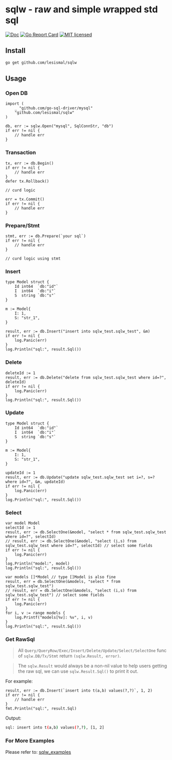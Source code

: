 # sqlw - ra***w*** and simple ***w***rapped std sql

[![Doc][1]][2] [![Go Report Card][3]][4] [![MIT licensed][5]][6]

[1]: https://godoc.org/github.com/lesismal/sqlw?status.svg
[2]: https://godoc.org/github.com/lesismal/sqlw
[3]: https://goreportcard.com/badge/github.com/lesismal/sqlw
[4]: https://goreportcard.com/report/github.com/lesismal/sqlw
[5]: https://img.shields.io/badge/license-MIT-blue.svg
[6]: LICENSE


## Install

```sh
go get github.com/lesismal/sqlw
```

## Usage

### Open DB

```golang
import (
    _ "github.com/go-sql-driver/mysql"
    "github.com/lesismal/sqlw"
)

db, err := sqlw.Open("mysql", SqlConnStr, "db")
if err != nil {
    // handle err
}
```

### Transaction

```golang
tx, err := db.Begin()
if err != nil {
    // handle err
}
defer tx.Rollback()

// curd logic

err = tx.Commit()
if err != nil {
    // handle err
}
```


### Prepare/Stmt

```golang
stmt, err := db.Prepare(`your sql`)
if err != nil {
    // handle err
}

// curd logic using stmt
```

### Insert

```golang
type Model struct {
	Id int64  `db:"id"`
	I  int64  `db:"i"`
	S  string `db:"s"`
}

m := Model{
    I: 1,
    S: "str_1",
}

result, err := db.Insert("insert into sqlw_test.sqlw_test", &m)
if err != nil {
    log.Panic(err)
}
log.Println("sql:", result.Sql())
```

### Delete

```golang
deleteId := 1
result, err := db.Delete("delete from sqlw_test.sqlw_test where id=?", deleteId)
if err != nil {
    log.Panic(err)
}
log.Println("sql:", result.Sql())
```

### Update

```golang
type Model struct {
	Id int64  `db:"id"`
	I  int64  `db:"i"`
	S  string `db:"s"`
}

m := Model{
    I: 1,
    S: "str_1",
}

updateId := 1
result, err := db.Update("update sqlw_test.sqlw_test set i=?, s=? where id=?", &m, updateId)
if err != nil {
    log.Panic(err)
}
log.Println("sql:", result.Sql())
```

### Select

```golang
var model Model
selectId := 1
result, err := db.SelectOne(&model, "select * from sqlw_test.sqlw_test where id=?", selectId)
// result, err := db.SelectOne(&model, "select (i,s) from sqlw_test.sqlw_test where id=?", selectId) // select some fields
if err != nil {
    log.Panic(err)
}
log.Println("model:", model)
log.Println("sql:", result.Sql())

var models []*Model // type []Model is also fine
result, err = db.SelectOne(&models, "select * from sqlw_test.sqlw_test")
// result, err = db.SelectOne(&models, "select (i,s) from sqlw_test.sqlw_test") // select some fields
if err != nil {
    log.Panic(err)
}
for i, v := range models {
    log.Printf("models[%v]: %v", i, v)
}
log.Println("sql:", result.Sql())
```

### Get RawSql

> All `Query/QueryRow/Exec/Insert/Delete/Update/Select/SelectOne` func of `sqlw.DB/Tx/Stmt` return `(sqlw.Result, error)`.

> The `sqlw.Result` would always be a non-nil value to help users getting the raw sql, we can use `sqlw.Result.Sql()` to print it out.

For example:
```golang
result, err := db.Insert(`insert into t(a,b) values(?,?)`, 1, 2)
if err != nil {
    // handle err
}
fmt.Println("sql:", result.Sql)
```

Output:
```sh
sql: insert into t(a,b) values(?,?), [1, 2]
```

### For More Examples
Please refer to: [sqlw_examples](https://github.com/lesismal/sqlw_examples)
